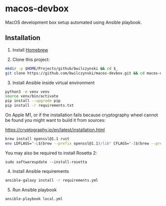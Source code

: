 # macos-devbox

MacOS development box setup automated using Ansible playbook.

## Installation

1. Install [Homebrew](https://brew.sh/)

2. Clone this project:

```sh
mkdir -p $HOME/Projects/github/bwilczynski && cd $_
git clone https://github.com/bwilczynski/macos-devbox.git && cd macos-devbox
```

3. Install Ansible inside virtual environment

```sh
python3 -m venv venv
source venv/bin/activate
pip install --upgrade pip
pip install -r requirements.txt
```

On Apple M1, or if the installation fails because cryptography wheel cannot be found you might want to build it from sources:

https://cryptography.io/en/latest/installation.html

```sh
brew install openssl@1.1 rust
env LDFLAGS="-L$(brew --prefix openssl@1.1)/lib" CFLAGS="-I$(brew --prefix openssl@1.1)/include" pip install -r requirements.txt
```

You may also be required to install Rosetta 2:

```
sudo softwareupdate --install-rosetta
```

4. Install Ansible requirements

```sh
ansible-galaxy install -r requirements.yml
```

5. Run Ansible playbook

```sh
ansible-playbook local.yml
```
